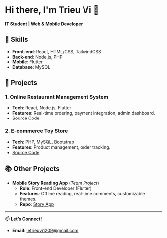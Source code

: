 # Hi there, I'm Trieu Vi 👋  
**IT Student | Web & Mobile Developer**  

## 🔨 Skills  
- **Front-end**: React, HTML/CSS, TailwindCSS  
- **Back-end**: Node.js, PHP  
- **Mobile**: Flutter  
- **Database**: MySQL  

## 🚀 Projects  
### 1. Online Restaurant Management System  
- **Tech**: React, Node.js, Flutter  
- **Features**: Real-time ordering, payment integration, admin dashboard.  
- [Source Code](https://github.com/Le-Trieu-Vi/NLCN)  

### 2. E-commerce Toy Store  
- **Tech**: PHP, MySQL, Bootstrap  
- **Features**: Product management, order tracking.  
- [Source Code](https://github.com/23-24Sem2-Courses/ct27501-project-Le-Trieu-Vi)

## 📚 Other Projects  
- **Mobile Story Reading App** (*Team Project*)  
  - **Role**: Front-end Developer (Flutter)  
  - **Features**: Offline reading, real-time comments, customizable themes.  
  - **Repo**: [Story App]([https://github.com/yourusername/story-app](https://github.com/24-25Sem1-Courses/ct48402-project-chicuongb2107180))  

---

📫 **Let’s Connect!**  
- **Email**: letrieuvi1209@gmail.com  
